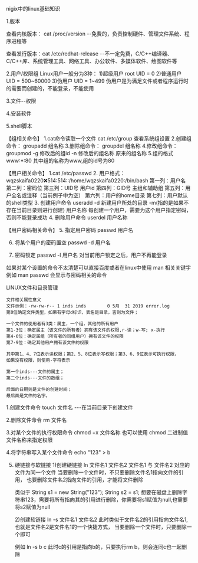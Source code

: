 nigix中的linux基础知识

1.版本

查看内核版本： cat /proc/version
--免费的，负责控制硬件、管理文件系统、程序进程等

查看发行版本：cat /etc/redhat-release
--不一定免费，C/C++编译器、C/C++库、系统管理工具、网络工具、办公软件、多媒体软件、绘图软件等


2.用户/权限组
    Linux用户一般分为3种：
    1)超级用户 root UID = 0
    2)普通用户 UID = 500~60000
    3)伪用户 UID = 1~499  伪用户是为满足文件或者程序运行时的需要而创建的，不能登录，不能使用


3.文件--权限

4.安装软件

5.shell脚本



【组相关命令】
1.cat命令读取一个文件  cat /etc/group 查看系统组设置
2.创建组命令：  groupadd  组名称
3.删除组命令： groupdel 组名称
4.修改组命令： groupmod -g 修改后的组id -n 修改后的组名称 原来的组名称
5.组的格式 www:*:80  其中组的名称为www,组的id号为80


【用户相关命令】
1.cat /etc/passwd
2. 用户格式：wqzskaifa0220:x:514:514::/home/wqzskaifa0220:/bin/bash
           第一列：用户名
           第二列：密码位
           第三列：UID号 用户id
           第四列：GID号 主组和辅助组
           第五列：用户全名或注释（当前例子中为空）
           第六列：用户的home目录
           第七列：用户默认的shell类型
3. 创建用户命令
        useradd -d 新建用户所处的目录 -m(指的是如果不存在当前目录则进行创建) 用户名称
        每创建一个用户，需要为这个用户指定密码，否则不能登录成功
4. 删除用户命令
        userdel 用户名称


【用户密码相关命令】
5. 指定用户密码
        passwd 用户名

6. 将某个用户的密码置空
        passwd -d 用户名

7. 密码锁定
        passwd -l 用户名
        对当前用户锁定之后，用户不再能登录


如果对某个设置的命令不太清楚可以直接百度或者在linux中使用 man 相关关键字 例如 man passwd  会显示与密码相关的命令



LINUX文件和目录管理

    文件相关属性意义
    文件示例：-rw-rw-r-- 1 inds inds        0 5月  31 2019 error.log
    第0位确定文件类型，如果有字母d标识，表名是目录，否则为文件；

    一个文件的使用者有3类：属主，一个组，其他的所有用户
    第1-3位：确定属主（该文件的所有者）拥有该文件的权限,r-读；w-写; x-执行
    第4-6位：确定属组（所有者的同组用户）拥有该文件的权限
    第7-9位：确定其他用户拥有该文件的权限

    其中第1、4、7位表示读权限；第2、5、8位表示写权限；第3、6、9位表示可执行权限，
    如果没有权限，则使用-字符表示

    第一个inds---文件的属主；
    第二个inds---文件的数组；

    后面的日期则是文件的创建时间；
    最后面是文件的名字。


1.创建文件命令
    touch 文件名 ---在当前目录下创建文件

2.删除文件命令
    rm 文件名

3.对某个文件的执行权限命令
    chmod +x 文件名称
    也可以使用 chmod 二进制值 文件名称来指定权限

4.将字符串写入某个文件命令
    echo "123" > b

5. 硬链接与软链接
    1)创建硬链接
    ln 文件名1 文件名2
    文件名1 与 文件名2 对应的文件为同一个文件
    当要删除一个文件时，不只要删除文件名1指向文件的引用， 也要删除文件名2指向文件的引用，才能将文件删除

    类似于 String s1 = new String("123");
          String s2 = s1;
          想要在磁盘上删除字符串123，需要将所有指向其的引用进行删除，你需要将s1赋值为null,也需要将s2赋值为null

    2)创建软链接
    ln -s 文件名1 文件名2
    此时类似于文件名2的引用指向文件名1,也就是文件名2是文件名1的一个快捷方式，
    当要删除一个文件时，只要删除一个即可

    例如 ln -s b c
    此时c的引用是指向b的，只要执行rm b，则会连同c也一起删除









